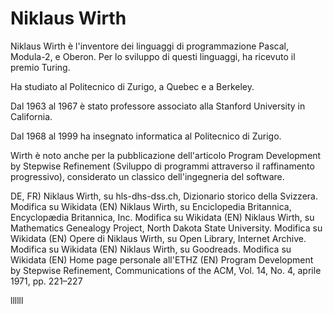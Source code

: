 # Niklaus Wirth
Niklaus Wirth è l'inventore dei linguaggi di programmazione Pascal, Modula-2, e Oberon. Per lo sviluppo di questi linguaggi, ha ricevuto il premio Turing.

Ha studiato al Politecnico di Zurigo, a Quebec e a Berkeley.

Dal 1963 al 1967 è stato professore associato alla Stanford University in California.

Dal 1968 al 1999 ha insegnato informatica al Politecnico di Zurigo.

Wirth è noto anche per la pubblicazione dell'articolo Program Development by Stepwise Refinement (Sviluppo di programmi attraverso il raffinamento progressivo), considerato un classico dell'ingegneria del software.


 DE, FR) Niklaus Wirth, su hls-dhs-dss.ch, Dizionario storico della Svizzera. Modifica su Wikidata
(EN) Niklaus Wirth, su Enciclopedia Britannica, Encyclopædia Britannica, Inc. Modifica su Wikidata
(EN) Niklaus Wirth, su Mathematics Genealogy Project, North Dakota State University. Modifica su Wikidata
(EN) Opere di Niklaus Wirth, su Open Library, Internet Archive. Modifica su Wikidata
(EN) Niklaus Wirth, su Goodreads. Modifica su Wikidata
(EN) Home page personale all'ETHZ
(EN) Program Development by Stepwise Refinement, Communications of the ACM, Vol. 14, No. 4, aprile 1971, pp. 221–227


llllll
